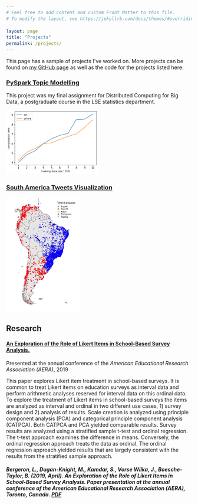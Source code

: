 ```yaml
---
# Feel free to add content and custom Front Matter to this file.
# To modify the layout, see https://jekyllrb.com/docs/themes/#overriding-theme-defaults

layout: page
title: "Projects"
permalink: /projects/
---
```


This page has a sample of projects I've worked on. More projects can be found on [my GitHub page][GitHub] as well as the code for the projects listed here.

### [PySpark Topic Modelling][proj-pyspark]

This project was my final assignment for Distributed Computing for Big Data, a postgraduate course in the LSE statistics department.

[<img src="/proj_pyspark/efficiency.jpeg" width="250"/>][proj-pyspark]




### [South America Tweets Visualization][proj-tweets]

[<img src="/proj_tweets/tweets_map.jpeg" width="200"/>][proj-tweets]



## Research

#### <b>[An Exploration of the Role of Likert Items in School-Based Survey Analysis.][likert-paper]</b>

Presented at the annual conference of the <i>American Educational Research Association (AERA)</i>, 2019

This paper explores Likert item treatment in school-based surveys. It is common to treat Likert items on education surveys as interval data and perform arithmetic analyses reserved for interval data on this ordinal data. To explore the treatment of Likert items in school-based surveys the items are analyzed as interval and ordinal in two different use cases, 1) survey design and 2) analysis of results. Scale creation is analyzed using principle component analysis (PCA) and categorical principle component analysis (CATPCA). Both CATPCA and PCA yielded comparable results. Survey results are analyzed using a stratified sample t-test and ordinal regression. The t-test approach examines the difference in means. Conversely, the ordinal regression approach treats the data as ordinal. The ordinal regression approach yielded results that are largely consistent with the results from the stratified sample approach. 

##### Bergeron, L., <b>Dugan-Knight, M.</b>, Kamdar, S., Vorse Wilka, J., Boesche-Taylor, B. (2019, April). An Exploration of the Role of Likert Items in School-Based Survey Analysis. Paper presentation at the annual conference of the American Educational Research Association (AERA), Toronto, Canada. <b>[PDF][likert-paper]</b>

[GitHub]: https://github.com/maxduganknight
[proj-pyspark]: https://maxduganknight.github.io/folder/project.html
[proj-tweets]: https://maxduganknight.github.io/projects/proj_tweets/
[likert-paper]: https://maxduganknight.github.io/folder/likert-analysis.pdf







